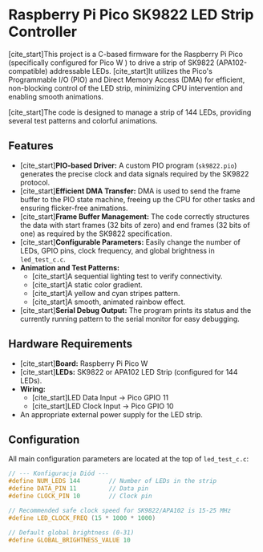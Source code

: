 # Raspberry Pi Pico SK9822 LED Strip Controller

[cite_start]This project is a C-based firmware for the Raspberry Pi Pico (specifically configured for Pico W ) to drive a strip of SK9822 (APA102-compatible) addressable LEDs. [cite_start]It utilizes the Pico's Programmable I/O (PIO) and Direct Memory Access (DMA) for efficient, non-blocking control of the LED strip, minimizing CPU intervention and enabling smooth animations. 

[cite_start]The code is designed to manage a strip of 144 LEDs, providing several test patterns and colorful animations. 

## Features

* [cite_start]**PIO-based Driver:** A custom PIO program (`sk9822.pio`) generates the precise clock and data signals required by the SK9822 protocol. 
* [cite_start]**Efficient DMA Transfer:** DMA is used to send the frame buffer to the PIO state machine, freeing up the CPU for other tasks and ensuring flicker-free animations. 
* [cite_start]**Frame Buffer Management:** The code correctly structures the data with start frames (32 bits of zero) and end frames (32 bits of one) as required by the SK9822 specification. 
* [cite_start]**Configurable Parameters:** Easily change the number of LEDs, GPIO pins, clock frequency, and global brightness in `led_test_c.c`. 
* **Animation and Test Patterns:**
    * [cite_start]A sequential lighting test to verify connectivity. 
    * [cite_start]A static color gradient. 
    * [cite_start]A yellow and cyan stripes pattern. 
    * [cite_start]A smooth, animated rainbow effect. 
* [cite_start]**Serial Debug Output:** The program prints its status and the currently running pattern to the serial monitor for easy debugging. 

## Hardware Requirements

* [cite_start]**Board:** Raspberry Pi Pico W 
* [cite_start]**LEDs:** SK9822 or APA102 LED Strip (configured for 144 LEDs). 
* **Wiring:**
    * [cite_start]LED Data Input -> Pico GPIO 11 
    * [cite_start]LED Clock Input -> Pico GPIO 10 
* An appropriate external power supply for the LED strip.

## Configuration

All main configuration parameters are located at the top of `led_test_c.c`:

```c
// --- Konfiguracja Diód ---
#define NUM_LEDS 144        // Number of LEDs in the strip
#define DATA_PIN 11         // Data pin
#define CLOCK_PIN 10        // Clock pin

// Recommended safe clock speed for SK9822/APA102 is 15-25 MHz
#define LED_CLOCK_FREQ (15 * 1000 * 1000)

// Default global brightness (0-31)
#define GLOBAL_BRIGHTNESS_VALUE 10